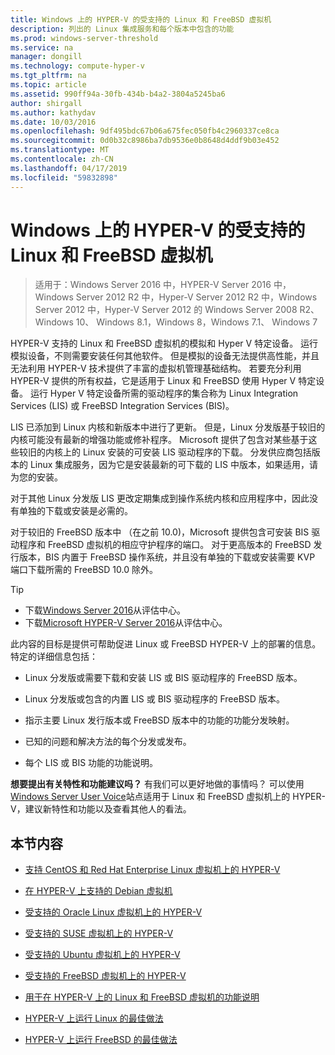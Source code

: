 ```yaml
---
title: Windows 上的 HYPER-V 的受支持的 Linux 和 FreeBSD 虚拟机
description: 列出的 Linux 集成服务和每个版本中包含的功能
ms.prod: windows-server-threshold
ms.service: na
manager: dongill
ms.technology: compute-hyper-v
ms.tgt_pltfrm: na
ms.topic: article
ms.assetid: 990ff94a-30fb-434b-b4a2-3804a5245ba6
author: shirgall
ms.author: kathydav
ms.date: 10/03/2016
ms.openlocfilehash: 9df495bdc67b06a675fec050fb4c2960337ce8ca
ms.sourcegitcommit: 0d0b32c8986ba7db9536e0b8648d4ddf9b03e452
ms.translationtype: MT
ms.contentlocale: zh-CN
ms.lasthandoff: 04/17/2019
ms.locfileid: "59832898"
---
```

# <a name="supported-linux-and-freebsd-virtual-machines-for-hyper-v-on-windows"></a>Windows 上的 HYPER-V 的受支持的 Linux 和 FreeBSD 虚拟机

>适用于：Windows Server 2016 中，HYPER-V Server 2016 中，Windows Server 2012 R2 中，Hyper-V Server 2012 R2 中，Windows Server 2012 中，Hyper-V Server 2012 的 Windows Server 2008 R2、 Windows 10、 Windows 8.1，Windows 8，Windows 7.1、 Windows 7

HYPER-V 支持的 Linux 和 FreeBSD 虚拟机的模拟和 Hyper V 特定设备。 运行模拟设备，不则需要安装任何其他软件。 但是模拟的设备无法提供高性能，并且无法利用 HYPER-V 技术提供了丰富的虚拟机管理基础结构。 若要充分利用 HYPER-V 提供的所有权益，它是适用于 Linux 和 FreeBSD 使用 Hyper V 特定设备。 运行 Hyper V 特定设备所需的驱动程序的集合称为 Linux Integration Services (LIS) 或 FreeBSD Integration Services (BIS)。

LIS 已添加到 Linux 内核和新版本中进行了更新。 但是，Linux 分发版基于较旧的内核可能没有最新的增强功能或修补程序。 Microsoft 提供了包含对某些基于这些较旧的内核上的 Linux 安装的可安装 LIS 驱动程序的下载。 分发供应商包括版本的 Linux 集成服务，因为它是安装最新的可下载的 LIS 中版本，如果适用，请为您的安装。

对于其他 Linux 分发版 LIS 更改定期集成到操作系统内核和应用程序中，因此没有单独的下载或安装是必需的。

对于较旧的 FreeBSD 版本中 （在之前 10.0)，Microsoft 提供包含可安装 BIS 驱动程序和 FreeBSD 虚拟机的相应守护程序的端口。 对于更高版本的 FreeBSD 发行版本，BIS 内置于 FreeBSD 操作系统，并且没有单独的下载或安装需要 KVP 端口下载所需的 FreeBSD 10.0 除外。

> [!TIP]
> - 下载[Windows Server 2016](https://www.microsoft.com/evalcenter/evaluate-windows-server-2016)从评估中心。
> - 下载[Microsoft HYPER-V Server 2016](https://www.microsoft.com/evalcenter/evaluate-hyper-v-server-2016)从评估中心。

此内容的目标是提供可帮助促进 Linux 或 FreeBSD HYPER-V 上的部署的信息。 特定的详细信息包括：

* Linux 分发版或需要下载和安装 LIS 或 BIS 驱动程序的 FreeBSD 版本。

* Linux 分发版或包含的内置 LIS 或 BIS 驱动程序的 FreeBSD 版本。

* 指示主要 Linux 发行版本或 FreeBSD 版本中的功能的功能分发映射。

* 已知的问题和解决方法的每个分发或发布。

* 每个 LIS 或 BIS 功能的功能说明。

**想要提出有关特性和功能建议吗？** 有我们可以更好地做的事情吗？ 可以使用[Windows Server User Voice](https://windowsserver.uservoice.com/forums/295062-linux-support)站点适用于 Linux 和 FreeBSD 虚拟机上的 HYPER-V，建议新特性和功能以及查看其他人的看法。

## <a name="in-this-section"></a>本节内容

* [支持 CentOS 和 Red Hat Enterprise Linux 虚拟机上的 HYPER-V](Supported-CentOS-and-Red-Hat-Enterprise-Linux-virtual-machines-on-Hyper-V.md)

* [在 HYPER-V 上支持的 Debian 虚拟机](Supported-Debian-virtual-machines-on-Hyper-V.md)

* [受支持的 Oracle Linux 虚拟机上的 HYPER-V](Supported-Oracle-Linux-virtual-machines-on-Hyper-V.md)

* [受支持的 SUSE 虚拟机上的 HYPER-V](Supported-SUSE-virtual-machines-on-Hyper-V.md)

* [受支持的 Ubuntu 虚拟机上的 HYPER-V](Supported-Ubuntu-virtual-machines-on-Hyper-V.md)

* [受支持的 FreeBSD 虚拟机上的 HYPER-V](Supported-FreeBSD-virtual-machines-on-Hyper-V.md)

* [用于在 HYPER-V 上的 Linux 和 FreeBSD 虚拟机的功能说明](Feature-Descriptions-for-Linux-and-FreeBSD-virtual-machines-on-Hyper-V.md)

* [HYPER-V 上运行 Linux 的最佳做法](Best-Practices-for-running-Linux-on-Hyper-V.md)

* [HYPER-V 上运行 FreeBSD 的最佳做法](Best-practices-for-running-FreeBSD-on-Hyper-V.md)
